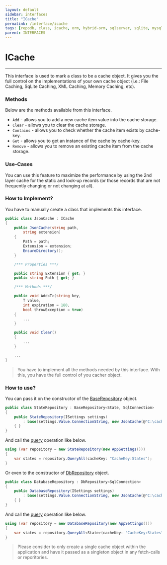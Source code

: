```yaml
---
layout: default
sidebar: interfaces
title: "ICache"
permalink: /interface/icache
tags: [repodb, class, icache, orm, hybrid-orm, sqlserver, sqlite, mysql, postgresql]
parent: INTERFACES
---
```


# ICache

---

This interface is used to mark a class to be a cache object. It gives you the full control on the implementations of your own cache object (i.e.: File Caching, SqLite Caching, XML Caching, Memory Caching, etc).

### Methods

Below are the methods available from this interface.

- `Add` - allows you to add a new cache item value into the cache storage.
- `Clear` - allows you to clear the cache storage.
- `Contains` - allows you to check whether the cache item exists by cache-key.
- `Get` - allows you to get an instance of the cache by cache-key.
- `Remove` - allows you to remove an existing cache item from the cache storage.

### Use-Cases

You can use this feature to maximize the performance by using the 2nd layer cache for the static and look-up records (or those records that are not frequently changing or not changing at all).

### How to Implement?

You have to manually create a class that implements this interface.

```csharp
public class JsonCache : ICache
{
    public JsonCache(string path,
        string extension)
    {
        Path = path;
        Extension = extension;
        EnsureDirectory();
    }

    /*** Properties ***/

    public string Extension { get; }
    public string Path { get; }

    /*** Methods ***/

    public void Add<T>(string key,
        T value,
        int expiration = 180,
        bool throwException = true)
    {
        ...
    }

    public void Clear()
    {
        ...
    }

    ...
}
```

> You have to implement all the methods needed by this interface. With this, you have the full control of you cacher object.

### How to use?

You can pass it on the constructor of the [BaseRepository](/class/baserepository) object.

```csharp
public class StateRepository : BaseRepository<State, SqlConnection>
{
    public StateRepository(ISettings settings)
        : base(settings.Value.ConnectionString, new JsonCache(@"C:\cache", "jsoncache"))
    { }
}
```

And call the [query](/operation/query) operation like below.

```csharp
using (var repository = new StateRepository(new AppSettings()))
{
    var states = repository.QueryAll(cacheKey: "CacheKey:States");
}
```

Or even to the constructor of [DbRepository](/class/dbrepository) object.

```csharp
public class DatabaseRepository : DbRepository<SqlConnection>
{
    public DatabaseRepository(ISettings settings)
        : base(settings.Value.ConnectionString, new JsonCache(@"C:\cache", "jsoncache"))
    { }
}
```

And call the [query](/operation/query) operation like below.

```csharp
using (var repository = new DatabaseRepository(new AppSettings()))
{
    var states = repository.QueryAll<State>(cacheKey: "CacheKey:States");
}
```

> Please consider to only create a single cache object within the application and have it passed as a singleton object in any fetch-calls or reporitories.

